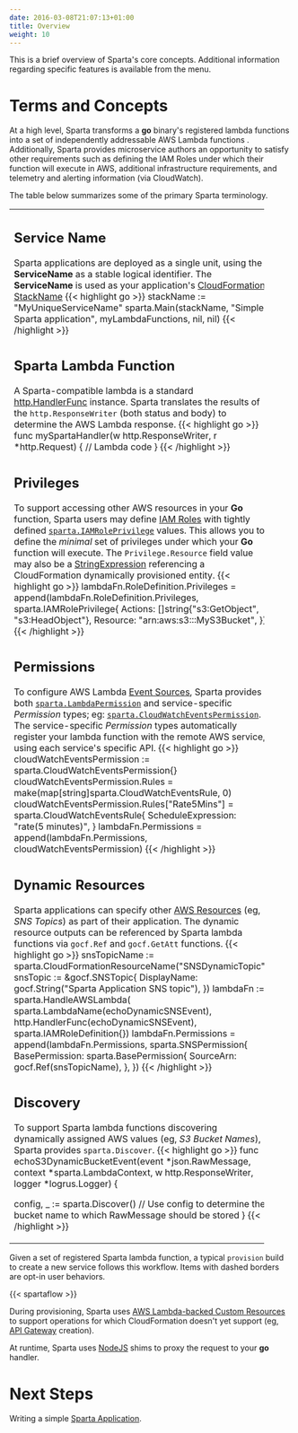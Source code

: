 ```yaml
---
date: 2016-03-08T21:07:13+01:00
title: Overview
weight: 10
---
```


This is a brief overview of Sparta's core concepts.  Additional information regarding specific features is available from the menu.

# Terms and Concepts

At a high level, Sparta transforms a **go** binary's registered lambda functions into a set of independently addressable AWS Lambda functions .  Additionally, Sparta provides microservice authors an opportunity to satisfy other requirements such as defining the IAM Roles under which their function will execute in AWS, additional infrastructure requirements, and telemetry and alerting information (via CloudWatch).

The table below summarizes some of the primary Sparta terminology.

<table style="width:90%">
  <!-- Row 1 -->
  <tr>
    <td>
      <h2>Service Name</h2>
      Sparta applications are deployed as a single unit, using the <b>ServiceName</b> as a stable logical identifier.  The <b>ServiceName</b> is used as your application's <a href="http://docs.aws.amazon.com/AWSCloudFormation/latest/UserGuide/pseudo-parameter-reference.html">CloudFormation StackName</a>
        {{< highlight go >}}
    stackName := "MyUniqueServiceName"
    sparta.Main(stackName,
      "Simple Sparta application",
      myLambdaFunctions,
      nil,
      nil)
        {{< /highlight >}}
    </td>
  </tr>
  <!-- Row 2 -->
  <tr>
      <td>
      <h2>Sparta Lambda Function</h2>
A Sparta-compatible lambda is a standard <a href="https://golang.org/pkg/net/http/">http.HandlerFunc</a> instance. Sparta translates the results of the <code>http.ResponseWriter</code> (both status and body) to determine the AWS Lambda response.</h5>
{{< highlight go >}}
func mySpartaHandler(w http.ResponseWriter,
                      r *http.Request) {
  // Lambda code
}
{{< /highlight >}}
    </td>
  </tr>
<!-- Row 3 -->
  <tr>
    <td>
      <h2>Privileges</h2>
      To support accessing other AWS resources in your <b>Go</b> function, Sparta users may define <a href="http://docs.aws.amazon.com/IAM/latest/UserGuide/id_roles.html">IAM Roles</a> with tightly defined <a href="https://godoc.org/github.com/mweagle/Sparta#IAMRolePrivilege"><code>sparta.IAMRolePrivilege</code></a> values. This allows you to define the <i>minimal</i> set of privileges under which your <b>Go</b> function will execute.  The <code>Privilege.Resource</code> field value may also be a <a href="https://godoc.org/github.com/crewjam/go-cloudformation#StringExpr">StringExpression</a> referencing a CloudFormation dynamically provisioned entity.</h5>
{{< highlight go >}}
lambdaFn.RoleDefinition.Privileges = append(lambdaFn.RoleDefinition.Privileges,
  sparta.IAMRolePrivilege{
    Actions:  []string{"s3:GetObject", "s3:HeadObject"},
    Resource: "arn:aws:s3:::MyS3Bucket",
})
{{< /highlight >}}
    </td>
  </tr>
<!-- Row 4 -->
  <tr>
    <td>
      <h2>Permissions</h2>
      To configure AWS Lambda <a href="http://docs.aws.amazon.com/lambda/latest/dg/intro-core-components.html">Event Sources</a>, Sparta provides both <a href="https://godoc.org/github.com/mweagle/Sparta#LambdaPermission"><code>sparta.LambdaPermission</code></a> and service-specific <i>Permission</i> types; eg: <a href="https://godoc.org/github.com/mweagle/Sparta#CloudWatchEventsPermission"><code>sparta.CloudWatchEventsPermission</code></a>. The service-specific <i>Permission</i> types automatically register your lambda function with the remote AWS service, using each service's specific API.</h5>
{{< highlight go >}}
cloudWatchEventsPermission := sparta.CloudWatchEventsPermission{}
cloudWatchEventsPermission.Rules = make(map[string]sparta.CloudWatchEventsRule, 0)
cloudWatchEventsPermission.Rules["Rate5Mins"] = sparta.CloudWatchEventsRule{
  ScheduleExpression: "rate(5 minutes)",
}
lambdaFn.Permissions = append(lambdaFn.Permissions, cloudWatchEventsPermission)
{{< /highlight >}}
    </td>
  </tr>

<!-- Row 5 -->
  <tr>
    <td>
      <h2>Dynamic Resources</h2>
      Sparta applications can specify other <a href="http://docs.aws.amazon.com/AWSCloudFormation/latest/UserGuide/aws-template-resource-type-ref.html">AWS Resources</a> (eg, <i>SNS Topics</i>) as part of their application. The dynamic resource outputs can be referenced by Sparta lambda functions via <code>gocf.Ref</code> and <code>gocf.GetAtt</code> functions.</h5>
{{< highlight go >}}
snsTopicName := sparta.CloudFormationResourceName("SNSDynamicTopic")
snsTopic := &gocf.SNSTopic{
  DisplayName: gocf.String("Sparta Application SNS topic"),
})
lambdaFn := sparta.HandleAWSLambda(
  sparta.LambdaName(echoDynamicSNSEvent),
  http.HandlerFunc(echoDynamicSNSEvent),
  sparta.IAMRoleDefinition{})
lambdaFn.Permissions = append(lambdaFn.Permissions, sparta.SNSPermission{
	BasePermission: sparta.BasePermission{
		SourceArn: gocf.Ref(snsTopicName),
	},
})
{{< /highlight >}}
    </td>
  </tr>


<!-- Row 6 -->
  <tr>
    <td>
      <h2>Discovery</h2>
      To support Sparta lambda functions discovering dynamically assigned AWS values (eg, <i>S3 Bucket Names</i>), Sparta provides <code>sparta.Discover</code>. </h5>
{{< highlight go >}}
func echoS3DynamicBucketEvent(event *json.RawMessage,
  context *sparta.LambdaContext,
  w http.ResponseWriter,
  logger *logrus.Logger) {

  config, _ := sparta.Discover()
  // Use config to determine the bucket name to which RawMessage should be stored
}
{{< /highlight >}}
    </td>
  </tr>
</table>

Given a set of registered Sparta lambda function, a typical `provision` build to create a new service follows this workflow. Items with dashed borders are opt-in user behaviors.

{{< spartaflow >}}

During provisioning, Sparta uses [AWS Lambda-backed Custom Resources](http://docs.aws.amazon.com/AWSCloudFormation/latest/UserGuide/template-custom-resources-lambda.html) to support operations for which CloudFormation doesn't yet support (eg, [API Gateway](https://aws.amazon.com/api-gateway/) creation).

At runtime, Sparta uses [NodeJS](http://docs.aws.amazon.com/lambda/latest/dg/programming-model.html) shims to proxy the request to your **go** handler.


# Next Steps

Writing a simple [Sparta Application](/docs/intro_example/intro/).

